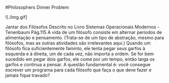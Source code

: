 #Philosophers Dinner Problem

![./img.gif]

Jantar dos Filósofos Descrito no Livro Sistemas Operacionais Modernos - Tenenbaum Pág.115 A vida de um filósofo consiste em alternar 
períodos de alimentação e pensamento. (Trata-se de um tipo de abstração, mesmo para filósofos, mas as outras atividades são 
irrelevantes aqui.) Quando um filósofo fica suficientemente faminto, ele tenta pegar seus garfos à esquerda e à direita, um de 
cada vez, não importa a ordem. Se for bem sucedido em pegar dois garfos, ele come por um tempo, então larga os garfos e continua 
a pensar. A questão fundamental é: você consegue escrever um programa para cada filósofo que faça o que deve fazer e jamais 
fique travado?
 
